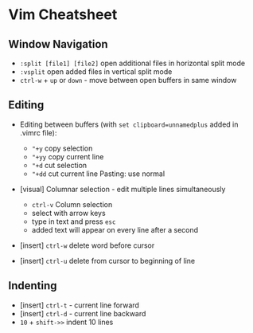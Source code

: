 # Vim Cheatsheet

## Window Navigation
* `:split [file1] [file2]` open additional files in horizontal split mode
* `:vsplit` open added files in vertical split mode
* `ctrl-w` + `up` or `down` - move between open buffers in same window

## Editing
* Editing between buffers (with `set clipboard=unnamedplus` added in .vimrc file):
    * `"+y` copy selection
    * `"+yy` copy current line
    * `"+d` cut selection
    * `"+dd` cut current line
Pasting: use normal

* [visual] Columnar selection - edit multiple lines simultaneously
    * `ctrl-v` Column selection
    * select with arrow keys
    * type in text and press `esc`
    * added text will appear on every line after a second
* [insert] `ctrl-w` delete word before cursor
* [insert] `ctrl-u` delete from cursor to beginning of line

## Indenting
* [insert] `ctrl-t` - current line forward
* [insert] `ctrl-d` - current line backward
* `10` + `shift->>` indent 10 lines

